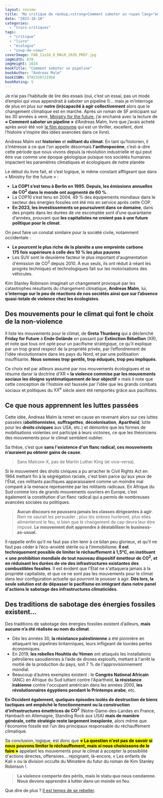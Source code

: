 ```yaml
---
layout: review
title: 'Ma critique de «&nbsp;<strong>Comment saboter un <span lang="en">pipeline</span></strong>&nbsp;» d’<em>Andreas Malm</em>'
date: "2023-10-18"
categories: 
  - "trucs-critiques"
tags: 
  - "critique"
  - "livre"
  - "écologie"
  - "coup-de-coeur"
coverImage: FAB_11x16_8_MALM_2020_PREF.jpg
imgWidth: 670
imgHeight: 1024
bookTitle: "Comment saboter un pipeline"
bookAuthor: "Andreas Malm"
bookISBN: 9782358721950     
bookRating: 5
---
```


Je n’ai pas l’habitude de lire des essais (oui, c’est un essai, pas un mode d’emploi qui vous appendrait à saboter un <span lang="en">pipeline</span>&nbsp;!)… mais je m’interroge de plus en plus sur <strong>notre (in)capacité à agir collectivement</strong> alors que le changement climatique est en marche. Après un roman de SF anticipant sur les 30 années à venir, <a href="/2023/10/ma-critique-de-ministry-of-the-future-de-kim-stanley-robinson/" lang="en">Ministry for the future</a>, j’ai enchainé avec la lecture de <strong>«&nbsp;Comment saboter un <span lang="en">pipeline</span>&nbsp;»</strong> d’Andreas Malm, livre que j’avais acheté après avoir été voir <a href="https://fr.wikipedia.org/wiki/Sabotage_(film,_2022)">le film éponyme</a> qui est un <span lang="en">thriller</span>, excellent, dont l’histoire s’inspire des idées avancées dans ce livre).

Andreas Malm est <strong>historien</strong> et <strong>militant du climat</strong>. En tant qu’historien, il s’intéresse à ce que l'on appelle désormais <strong>l'anthropocène</strong>, c’est-à-dire cette période que nous vivons depuis la révolution industrielle et qui peut être vue comme une époque géologique puisque nos sociétés humaines impactent les paramètres climatiques et écologiques de notre planète

Le début du livre fait, et c’est logique, le même constant affligeant que dans «&nbsp;<span lang="en">Ministry for the future</span>&nbsp;»&nbsp;:

<ul>
  <li><strong>La <abbr>COP1</abbr> s’est tenu à Berlin en 1995. Depuis, les émissions annuelles de <abbr>CO<sup>2</sup></abbr> dans le monde ont augmenté de 60&nbsp;%</strong>.</li>
  <li>La <abbr>COP10</abbr> s’est tenu en 2004. 49&nbsp;% des équipements mondiaux dans le secteur des énergies fossiles ont été mis en service après cette <abbr>COP</abbr>.</li>
  <li><strong>En 2023, les investissements se poursuivent dans ce domaine</strong>, dans des projets dans les durées de vie escomptée sont d’une quarantaine d’années, prouvant que <strong>les capitalistes ne croient pas à une future politique pour le climat</strong>.</li>
</ul>

On peut faire un constat similaire pour la société civile, notamment occidentale&nbsp;:

<ul>
  <li><strong>Le pourcent le plus riche de la planète a une empreinte carbone 175&nbsp;fois supérieure à celle des 10&nbsp;% les plus pauvres</strong></li>
  <li>Les <abbr>SUV</abbr> sont le deuxième facteur le plus important d'augmentation d'émission de <abbr>CO<sup>2</sup></abbr> depuis 2010. À eux seuls, ils ont réduit à néant les progrès techniques et technologiques fait sur les motorisations des véhicules.</li>
</ul>

Kim Stanley Robinson imaginait un changement provoqué par les catastrophes résultants du changement climatique, <strong>Andreas Malm</strong>, lui, <strong>s’interroge sur le peu de réactions de nos sociétés ainsi que sur l’absence quasi-totale de violence chez les écologistes</strong>.

<h2>Des mouvements pour le climat qui font le choix de la non-violence</h2>

Il liste les mouvements pour le climat, de <strong>Greta Thunberg</strong> qui a déclenché <strong lang="en">Friday for Future</strong> à <strong lang="de">Ende Gelände</strong> en passant par <strong lang="en">Extinction Rébellion</strong> (<abbr>XR</abbr>), et note que tous ont opté pour un pacifisme stratégique, ce qu’il explique par un trop grand respect de la propriété privée, par l’effondrement de l'idée révolutionnaire dans les pays du Nord, et par une politisation insuffisante. <strong>Nous sommes trop gentils, trop éduqués, trop peu impliqués</strong>.

Ce choix est par ailleurs assumé par nos mouvements écologiques et se résume dansr la doctrine d’<abbr>XR</abbr> «&nbsp;<strong>la violence commise par les mouvements sociaux les éloigne systématiquement de leur objectif</strong>&nbsp;» mais il note que cette conception de l'histoire est faussée par l’idée que les grands combats sociaux et politiques du <abbr>XX<sup>e</sup></abbr>&nbsp;siècle aient été remportés grâce aux pacifistes.

<h2>Ce que nous apprennent les luttes passées</h2>

Cette idée, Andreas Malm la remet en cause en revenant alors sur ces luttes passées (<strong>abolitionnistes</strong>, <strong>suffragettes</strong>, <strong>décolonisation</strong>, <strong>Apartheid</strong>, lutte pour les <strong>droits civiques</strong> aux <abbr>USA</abbr>, <abbr>etc.</abbr>) et démontre que les formes de mobilisations violentes ont participé à leurs victoires, ce que les théoriciens des mouvements pour le climat semblent oublier.

Sa thèse, c’est que <strong>sans l'existence d'un flanc radical, ces mouvements n’auraient pu obtenir gains de cause</strong>.

<blockquote class="citation">
  <p>Sans Malcom-X, pas de Martin Luther King (et vice-versa).</p>
</blockquote>

Si le mouvement des droits civiques a pu arracher le <span lang="en">Civil Rights Act</span> en 1964 mettant fin à la ségrégation raciale, c'est bien parce qu'aux yeux de l'État, ces militants pacifiques apparaissaient comme un moindre mal comparé à la menace représentée par les militants radicaux. En Afrique du Sud comme lors de grands mouvements ouvriers en Europe, c’est également la constitution d'un flanc radical qui a permis de nombreuses avancées sociales ou politiques.

<blockquote class="citation">
  <p><strong>Aucun discours ne poussera jamais les classes dirigeantes à agir</strong>. Rien ne saurait les persuader&nbsp;; plus les sirènes hurleront, plus elles alimenteront le feu, si bien que le changement de cap devra leur être imposé. <strong>Le mouvement doit apprendre à déstabiliser le <span lang="en">business-as-usual</span>.</strong></p>
</blockquote>

Il rappelle enfin qu’il ne faut pas s’en tenir à ce bilan peu glorieux, et qu’il ne faut pas céder à l’éco-anxiété stérile ou à l’immobilisme. <strong>Il est techniquement possible de limiter le réchauffement à 1,5°C, en instituant «&nbsp;une prohibition mondiale de tout nouveau dispositif émetteur de <abbr>CO<sup>2</sup></abbr>, et en réduisant les durées de vie des infrastructures existantes des combustibles fossiles</strong>. Il est évident que l'État ne s'attaquera jamais à la propriété capitaliste, et que ce ne sont pas les mouvements pour le climat dans leur configuration actuelle qui pourront le pousser à agir. <strong>Dès lors, la seule solution est de dépasser le pacifisme en intégrant dans notre panel d'actions le sabotage des infrastructures climaticides</strong>.

<h2>Des traditions de sabotage des énergies fossiles existent...</h2>

Des traditions de sabotage des énergies fossiles existent d’ailleurs, <strong>mais aucune n’a été réalisée au nom du climat</strong>.

<ul>
  <li>Dès les années 30, <strong>la résistance palestinienne</strong> a été pionnière en attaquant les pipelines britanniques, leurs infligeant de lourdes pertes économiques.</li>
  <li>En 2019, <strong>les rebelles Houhtis du Yémen</strong> ont attaqués les installations pétrolières saoudiennes à l’aide de drones explosifs, mettant à l'arrêt la moitié de la production du pays, soit 7&nbsp;% de l'approvisionnement mondial.</li>
  <li>Beaucoup d’autres exemples existent&nbsp;: le <strong>Congrès National Africain</strong> (<abbr>ANC</abbr>) en Afrique du Sud luttant contre l'Apartheid, <strong>la résistance irakienne</strong> contre l'occupant américain dans les années 2000, <strong>les révolutionnaires égyptiens pendant le Printemps arabe</strong>, <abbr>etc</abbr>.</li>
</ul>

<p><strong>En Occident également, quelques épisodes isolés de destruction de biens tactiques ont empêché le fonctionnement ou la construction d'infrastructures émettrices de <abbr>CO<sup>2</sup></abbr></strong> (Notre-Dame-des-Landes en France, <span lang="de">Hambach</span> en Allemagne, <span lang="en">Standing Rock</span> aux <abbr>USA</abbr>) <strong>mais de manière générale, cette stratégie reste largement inexplorée</strong>, alors même que l'économie fossile est l’un des principaux responsable du réchauffement climatique.

Sa conclusion, logique, est donc que <mark><strong>«&nbsp;La question n'est pas de savoir si nous pouvons limiter le réchauffement, mais si nous choisissons de le faire&nbsp;»</strong></mark> appelant les mouvements pour le climat à accepter la possibilité d'actions directes, offensives… rejoignant, là-encore, «&nbsp;Les enfants de Kali&nbsp;» ou la division occulte du Ministère du futur du roman de Kim Stanley Robinson&nbsp;!.

<blockquote class="citation">
  <p><strong>La violence comporte des périls, mais le statu quo nous condamne. Nous devons apprendre à lutter dans un monde en feu.</strong></p>
</blockquote>

Que dire de plus&nbsp;? <a href="https://extinctionrebellion.fr/">Il est temps de se rebeller</a>.
